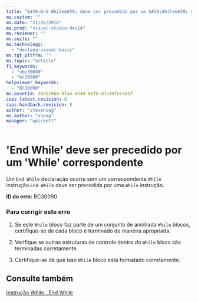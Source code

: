 ```yaml
---
title: "&#39;End While&#39; deve ser precedido por um &#39;While&#39; correspondente | Microsoft Docs"
ms.custom: ""
ms.date: "11/16/2016"
ms.prod: "visual-studio-dev14"
ms.reviewer: ""
ms.suite: ""
ms.technology: 
  - "devlang-visual-basic"
ms.tgt_pltfrm: ""
ms.topic: "article"
f1_keywords: 
  - "vbc30090"
  - "bc30090"
helpviewer_keywords: 
  - "BC30090"
ms.assetid: 302b26b8-8fa4-4e49-86f0-d7c49fec485f
caps.latest.revision: 8
caps.handback.revision: 8
author: "stevehoag"
ms.author: "shoag"
manager: "wpickett"
---
```

# &#39;End While&#39; deve ser precedido por um &#39;While&#39; correspondente
Um `End While` declaração ocorre sem um correspondente `While` instrução.`End While` deve ser precedida por uma `While` instrução.  
  
 **ID do erro:** BC30090  
  
### Para corrigir este erro  
  
1.  Se este `While` bloco faz parte de um conjunto de aninhada `While` blocos, certifique\-se de cada bloco é terminado de maneira apropriada.  
  
2.  Verifique se outras estruturas de controle dentro do `While` bloco são terminadas corretamente.  
  
3.  Certifique\-se de que isso `While` bloco está formatado corretamente.  
  
## Consulte também  
 [Instrução While...End While](../../visual-basic/language-reference/statements/while-end-while-statement.md)